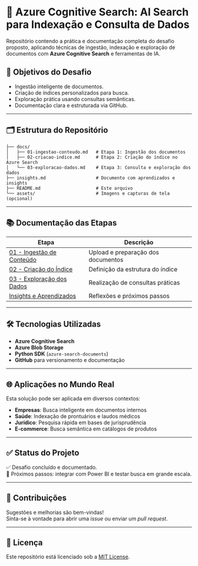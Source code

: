 
# 🔎 Azure Cognitive Search: AI Search para Indexação e Consulta de Dados

Repositório contendo a prática e documentação completa do desafio proposto, aplicando técnicas de ingestão, indexação e exploração de documentos com **Azure Cognitive Search** e ferramentas de IA.

## 🚀 Objetivos do Desafio
- Ingestão inteligente de documentos.
- Criação de índices personalizados para busca.
- Exploração prática usando consultas semânticas.
- Documentação clara e estruturada via GitHub.

---

## 🗂️ Estrutura do Repositório

```
├── docs/
│   ├── 01-ingestao-conteudo.md   # Etapa 1: Ingestão dos documentos
│   ├── 02-criacao-indice.md      # Etapa 2: Criação do índice no Azure Search
│   └── 03-exploracao-dados.md    # Etapa 3: Consulta e exploração dos dados
├── insights.md                   # Documento com aprendizados e insights
├── README.md                     # Este arquivo
└── assets/                       # Imagens e capturas de tela (opcional)
```

---

## 📚 Documentação das Etapas

| Etapa                           | Descrição                              |
|----------------------------------|-----------------------------------------|
| [01 - Ingestão de Conteúdo](docs/01-ingestao-conteudo.md) | Upload e preparação dos documentos |
| [02 - Criação do Índice](docs/02-criacao-indice.md)       | Definição da estrutura do índice   |
| [03 - Exploração dos Dados](docs/03-exploracao-dados.md)  | Realização de consultas práticas  |
| [Insights e Aprendizados](insights.md)                    | Reflexões e próximos passos        |

---

## 🛠️ Tecnologias Utilizadas

- **Azure Cognitive Search**
- **Azure Blob Storage**
- **Python SDK** (`azure-search-documents`)
- **GitHub** para versionamento e documentação

---

## 🌐 Aplicações no Mundo Real

Esta solução pode ser aplicada em diversos contextos:
- **Empresas**: Busca inteligente em documentos internos
- **Saúde**: Indexação de prontuários e laudos médicos
- **Jurídico**: Pesquisa rápida em bases de jurisprudência
- **E-commerce**: Busca semântica em catálogos de produtos

---

## ✅ Status do Projeto

✅ Desafio concluído e documentado.  
🚀 Próximos passos: integrar com Power BI e testar busca em grande escala.

---

## 🤝 Contribuições

Sugestões e melhorias são bem-vindas!  
Sinta-se à vontade para abrir uma *issue* ou enviar um *pull request*.

---

## 📄 Licença

Este repositório está licenciado sob a [MIT License](LICENSE).
